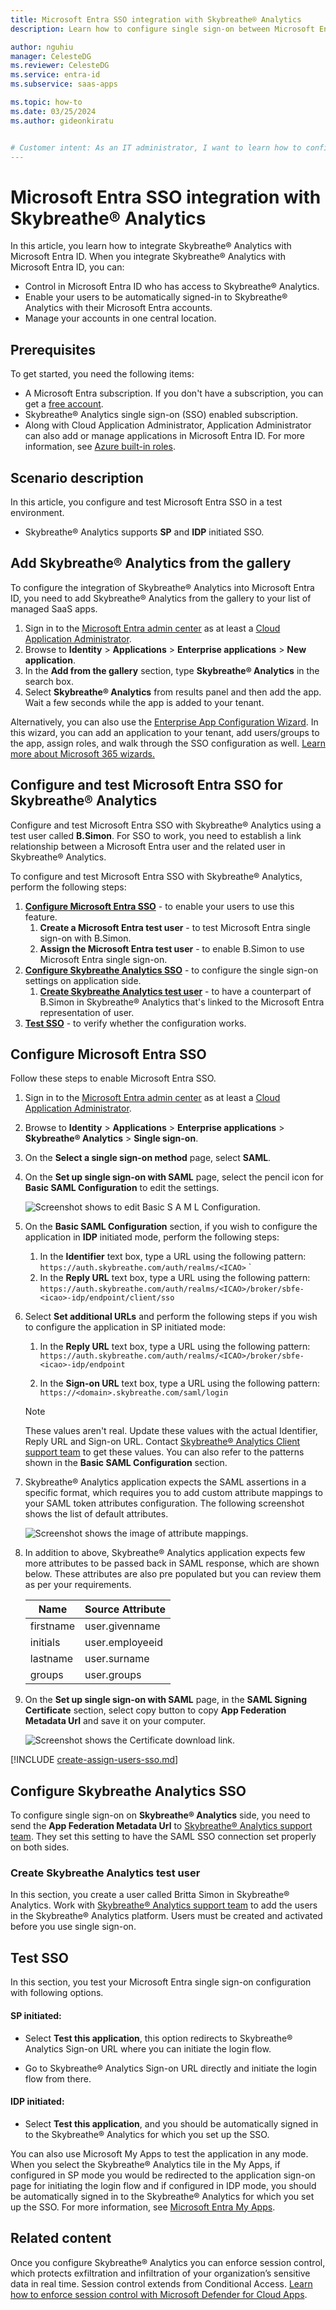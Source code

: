 ```yaml
---
title: Microsoft Entra SSO integration with Skybreathe® Analytics
description: Learn how to configure single sign-on between Microsoft Entra ID and Skybreathe® Analytics.

author: nguhiu
manager: CelesteDG
ms.reviewer: CelesteDG
ms.service: entra-id
ms.subservice: saas-apps

ms.topic: how-to
ms.date: 03/25/2024
ms.author: gideonkiratu


# Customer intent: As an IT administrator, I want to learn how to configure single sign-on between Microsoft Entra ID and SkybreatheÂ® Analytics so that I can control who has access to SkybreatheÂ® Analytics, enable automatic sign-in with Microsoft Entra accounts, and manage my accounts in one central location.
---
```


# Microsoft Entra SSO integration with Skybreathe® Analytics

In this article,  you learn how to integrate Skybreathe® Analytics with Microsoft Entra ID. When you integrate Skybreathe® Analytics with Microsoft Entra ID, you can:

* Control in Microsoft Entra ID who has access to Skybreathe® Analytics.
* Enable your users to be automatically signed-in to Skybreathe® Analytics with their Microsoft Entra accounts.
* Manage your accounts in one central location.

## Prerequisites

To get started, you need the following items:

* A Microsoft Entra subscription. If you don't have a subscription, you can get a [free account](https://azure.microsoft.com/free/).
* Skybreathe® Analytics single sign-on (SSO) enabled subscription.
* Along with Cloud Application Administrator, Application Administrator can also add or manage applications in Microsoft Entra ID.
For more information, see [Azure built-in roles](~/identity/role-based-access-control/permissions-reference.md).

## Scenario description

In this article,  you configure and test Microsoft Entra SSO in a test environment.

* Skybreathe® Analytics supports **SP** and **IDP** initiated SSO.

## Add Skybreathe® Analytics from the gallery

To configure the integration of Skybreathe® Analytics into Microsoft Entra ID, you need to add Skybreathe® Analytics from the gallery to your list of managed SaaS apps.

1. Sign in to the [Microsoft Entra admin center](https://entra.microsoft.com) as at least a [Cloud Application Administrator](~/identity/role-based-access-control/permissions-reference.md#cloud-application-administrator).
1. Browse to **Identity** > **Applications** > **Enterprise applications** > **New application**.
1. In the **Add from the gallery** section, type **Skybreathe® Analytics** in the search box.
1. Select **Skybreathe® Analytics** from results panel and then add the app. Wait a few seconds while the app is added to your tenant.

 Alternatively, you can also use the [Enterprise App Configuration Wizard](https://portal.office.com/AdminPortal/home?Q=Docs#/azureadappintegration). In this wizard, you can add an application to your tenant, add users/groups to the app, assign roles, and walk through the SSO configuration as well. [Learn more about Microsoft 365 wizards.](/microsoft-365/admin/misc/azure-ad-setup-guides)

<a name='configure-and-test-azure-ad-sso-for-skybreathe-analytics'></a>

## Configure and test Microsoft Entra SSO for Skybreathe® Analytics

Configure and test Microsoft Entra SSO with Skybreathe® Analytics using a test user called **B.Simon**. For SSO to work, you need to establish a link relationship between a Microsoft Entra user and the related user in Skybreathe® Analytics.

To configure and test Microsoft Entra SSO with Skybreathe® Analytics, perform the following steps:

1. **[Configure Microsoft Entra SSO](#configure-azure-ad-sso)** - to enable your users to use this feature.
   1. **Create a Microsoft Entra test user** - to test Microsoft Entra single sign-on with B.Simon.
   1. **Assign the Microsoft Entra test user** - to enable B.Simon to use Microsoft Entra single sign-on.
1. **[Configure Skybreathe Analytics SSO](#configure-skybreathe-analytics-sso)** - to configure the single sign-on settings on application side.
   1. **[Create Skybreathe Analytics test user](#create-skybreathe-analytics-test-user)** - to have a counterpart of B.Simon in Skybreathe® Analytics that's linked to the Microsoft Entra representation of user.
1. **[Test SSO](#test-sso)** - to verify whether the configuration works.

<a name='configure-azure-ad-sso'></a>

## Configure Microsoft Entra SSO

Follow these steps to enable Microsoft Entra SSO.

1. Sign in to the [Microsoft Entra admin center](https://entra.microsoft.com) as at least a [Cloud Application Administrator](~/identity/role-based-access-control/permissions-reference.md#cloud-application-administrator).
1. Browse to **Identity** > **Applications** > **Enterprise applications** > **Skybreathe® Analytics** > **Single sign-on**.
1. On the **Select a single sign-on method** page, select **SAML**.
1. On the **Set up single sign-on with SAML** page, select the pencil icon for **Basic SAML Configuration** to edit the settings.

   ![Screenshot shows to edit Basic S A M L Configuration.](common/edit-urls.png "Basic Configuration")

1. On the **Basic SAML Configuration** section, if you wish to configure the application in **IDP** initiated mode, perform the following steps:

   1. In the **Identifier** text box, type a URL using the following pattern: 
   `https://auth.skybreathe.com/auth/realms/<ICAO>`
`
   1. In the **Reply URL** text box, type a URL using the following pattern: 
   `https://auth.skybreathe.com/auth/realms/<ICAO>/broker/sbfe-<icao>-idp/endpoint/client/sso`

1. Select **Set additional URLs** and perform the following steps if you wish to configure the application in SP initiated mode:

   1. In the **Reply URL** text box, type a URL using the following pattern: 
   `https://auth.skybreathe.com/auth/realms/<ICAO>/broker/sbfe-<icao>-idp/endpoint`

   1. In the **Sign-on URL** text box, type a URL using the following pattern: 
   `https://<domain>.skybreathe.com/saml/login`
   
   > [!NOTE]
   > These values aren't real. Update these values with the actual Identifier, Reply URL and Sign-on URL. Contact [Skybreathe® Analytics Client support team](mailto:support@openairlines.com) to get these values. You can also refer to the patterns shown in the **Basic SAML Configuration** section.

1. Skybreathe® Analytics application expects the SAML assertions in a specific format, which requires you to add custom attribute mappings to your SAML token attributes configuration. The following screenshot shows the list of default attributes.

   ![Screenshot shows the image of attribute mappings.](common/default-attributes.png "Attributes")

1. In addition to above, Skybreathe® Analytics application expects few more attributes to be passed back in SAML response, which are shown below. These attributes are also pre populated but you can review them as per your requirements.

   | Name | Source Attribute|
   | ------------ | --------- |
   | firstname | user.givenname |
   | initials | user.employeeid |
   | lastname | user.surname |
   | groups | user.groups |

1. On the **Set up single sign-on with SAML** page, in the **SAML Signing Certificate** section, select copy button to copy **App Federation Metadata Url** and save it on your computer.

	![Screenshot shows the Certificate download link.](common/copy-metadataurl.png "Certificate")

<a name='create-an-azure-ad-test-user'></a>

[!INCLUDE [create-assign-users-sso.md](~/identity/saas-apps/includes/create-assign-users-sso.md)]

## Configure Skybreathe Analytics SSO

To configure single sign-on on **Skybreathe® Analytics** side, you need to send the **App Federation Metadata Url** to [Skybreathe® Analytics support team](mailto:support@openairlines.com). They set this setting to have the SAML SSO connection set properly on both sides.

### Create Skybreathe Analytics test user

In this section, you create a user called Britta Simon in Skybreathe® Analytics. Work with [Skybreathe® Analytics support team](mailto:support@openairlines.com) to add the users in the Skybreathe® Analytics platform. Users must be created and activated before you use single sign-on.

## Test SSO 

In this section, you test your Microsoft Entra single sign-on configuration with following options. 

#### SP initiated:

* Select **Test this application**, this option redirects to Skybreathe® Analytics Sign-on URL where you can initiate the login flow.  

* Go to Skybreathe® Analytics Sign-on URL directly and initiate the login flow from there.

#### IDP initiated:

* Select **Test this application**, and you should be automatically signed in to the Skybreathe® Analytics for which you set up the SSO. 

You can also use Microsoft My Apps to test the application in any mode. When you select the Skybreathe® Analytics tile in the My Apps, if configured in SP mode you would be redirected to the application sign-on page for initiating the login flow and if configured in IDP mode, you should be automatically signed in to the Skybreathe® Analytics for which you set up the SSO. For more information, see [Microsoft Entra My Apps](/azure/active-directory/manage-apps/end-user-experiences#azure-ad-my-apps).

## Related content

Once you configure Skybreathe® Analytics you can enforce session control, which protects exfiltration and infiltration of your organization’s sensitive data in real time. Session control extends from Conditional Access. [Learn how to enforce session control with Microsoft Defender for Cloud Apps](/cloud-app-security/proxy-deployment-any-app).
